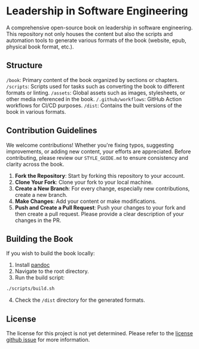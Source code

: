 
# Leadership in Software Engineering
A comprehensive open-source book on leadership in software engineering. This repository not only houses the content but also the scripts and automation tools to generate various formats of the book (website, epub, physical book format, etc.).

## Structure
`/book`: Primary content of the book organized by sections or chapters.
`/scripts`: Scripts used for tasks such as converting the book to different formats or linting.
`/assets`: Global assets such as images, stylesheets, or other media referenced in the book.
`/.github/workflows`: GitHub Action workflows for CI/CD purposes.
`/dist`: Contains the built versions of the book in various formats.

## Contribution Guidelines
We welcome contributions! Whether you're fixing typos, suggesting improvements, or adding new content, your efforts are appreciated. Before contributing, please review our `STYLE_GUIDE.md` to ensure consistency and clarity across the book.

1. **Fork the Repository**: Start by forking this repository to your account.
2. **Clone Your Fork**: Clone your fork to your local machine.
3. **Create a New Branch**: For every change, especially new contributions, create a new branch.
4. **Make Changes**: Add your content or make modifications.
5. **Push and Create a Pull Request**: Push your changes to your fork and then create a pull request. Please provide a clear description of your changes in the PR.

## Building the Book
If you wish to build the book locally:

1. Install [pandoc](https://pandoc.org/installing.html)
2. Navigate to the root directory.
3. Run the build script:
  ```bash
  ./scripts/build.sh
  ```
4. Check the `/dist` directory for the generated formats.

## License
The license for this project is not yet determined. Please refer to the [license github issue](https://github.com/bartaxyz/engineering-leadership/issues/1) for more information.
